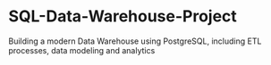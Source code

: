 # SQL-Data-Warehouse-Project
Building a modern Data Warehouse using PostgreSQL, including ETL processes, data modeling and analytics
